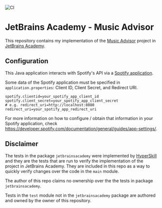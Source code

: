 ![CI](https://github.com/carlos-velasco/JetBrainsAcademy-MusicAdvisor/workflows/CI/badge.svg)

# JetBrains Academy - Music Advisor
This repository contains my implementation of the [Music Advisor](https://hyperskill.org/projects/62) project in [JetBrains Academy](https://www.jetbrains.com/academy/).

## Configuration
This Java application interacts with Spotify's API via a [Spotify application](https://developer.spotify.com/). 

Some data of the Spotify application must be specified in `application.properties`: Client ID, Client Secret, and Redirect URI.
```
spotify.clientid=your_spotify_app_client_id
spotify.client_secret=your_spotify_app_client_secret
# e.g. redirect_uri=http://localhost:8080
redirect_uri=your_spotify_app_redirect_uri
```

For more information on how to configure / obtain that information in your Spotify application, check https://developer.spotify.com/documentation/general/guides/app-settings/.


## Disclaimer
The tests in the package ``jetbrainsacademy`` were implemented by [HyperSkill](https://hyperskill.org/) and they are the tests that are run to verify the implementation of the project in JetBrains Academy. They are included in this repo as a way to quickly verify changes over the code in the `main` module.

The author of this repo claims no ownership over the the tests in package ``jetbrainsacademy``.

Tests in the ``test`` module not in the ``jetbrainsacademy`` package are authored and owned by the owner of this repository.
